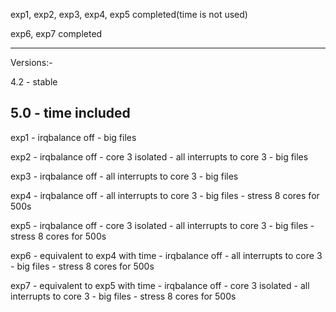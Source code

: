 exp1, exp2, exp3, exp4, exp5 completed(time is not used)

exp6, exp7 completed

-------------------------------------------------------
Versions:-

4.2	- stable

5.0	- time included
-------------------------------------------------------

exp1	- irqbalance off
	- big files
 
exp2	- irqbalance off
	- core 3 isolated
	- all interrupts to core 3 
	- big files

exp3	- irqbalance off
	- all interrupts to core 3 
	- big files

exp4	- irqbalance off
	- all interrupts to core 3 
	- big files
	- stress 8 cores for 500s

exp5	- irqbalance off
	- core 3 isolated
	- all interrupts to core 3 
	- big files
	- stress 8 cores for 500s

exp6	- equivalent to exp4 with time
	- irqbalance off
	- all interrupts to core 3 
	- big files
	- stress 8 cores for 500s

exp7	- equivalent to exp5 with time
	- irqbalance off
	- core 3 isolated
	- all interrupts to core 3 
	- big files
	- stress 8 cores for 500s

